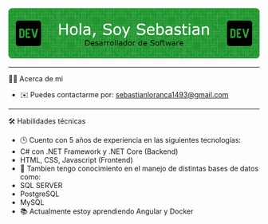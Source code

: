 <div align="center">
<img src="https://github.com/SLoranca/SLoranca/blob/main/banner-profile-5.png"/>
</div>

<hr>

👨‍💻 Acerca de mi
- ✉️ Puedes contactarme por: sebastianloranca1493@gmail.com

<hr>

🛠️ Habilidades técnicas
- 🕒 Cuento con 5 años de experiencia en las siguientes tecnologías:
-  C# con .NET Framework y .NET Core (Backend)
-  HTML, CSS, Javascript (Frontend)
- 🧠 Tambien tengo conocimiento en el manejo de distintas bases de datos como:
-  SQL SERVER
-  PostgreSQL
-  MySQL
- 📚 Actualmente estoy aprendiendo Angular y Docker



